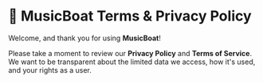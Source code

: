 # 📜 MusicBoat Terms & Privacy Policy

Welcome, and thank you for using **MusicBoat**!

Please take a moment to review our **Privacy Policy** and **Terms of Service**. We want to be transparent about the limited data we access, how it's used, and your rights as a user.
